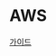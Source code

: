 AWS
====

[가이드](https://github.com/awskrug/ausg-seminar-2018/tree/master/ImageResize/1_lambda_with_s3)


